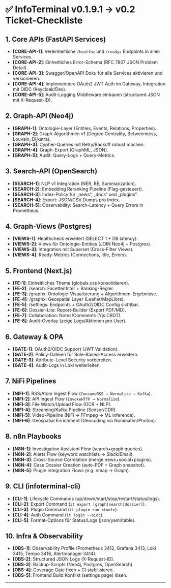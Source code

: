# ✅ InfoTerminal v0.1.9.1 → v0.2 Ticket-Checkliste

## 1. Core APIs (FastAPI Services)

* **\[CORE-API-1]**: Vereinheitliche `/healthz` und `/readyz` Endpoints in allen Services.
* **\[CORE-API-2]**: Einheitliches Error-Schema (RFC 7807 JSON Problem Detail).
* **\[CORE-API-3]**: Swagger/OpenAPI Doku für alle Services aktivieren und versionieren.
* **\[CORE-API-4]**: Implementiere OAuth2 JWT Auth im Gateway, Integration mit OIDC (Keycloak/Dex).
* **\[CORE-API-5]**: Audit-Logging Middleware einbauen (structured JSON mit X-Request-ID).

## 2. Graph-API (Neo4j)

* **\[GRAPH-1]**: Ontologie-Layer (Entities, Events, Relations, Properties).
* **\[GRAPH-2]**: Graph-Algorithmen v1 (Degree Centrality, Betweenness, Louvain, Dijkstra).
* **\[GRAPH-3]**: Cypher-Queries mit Retry/Backoff robust machen.
* **\[GRAPH-4]**: Graph-Export (GraphML, JSON).
* **\[GRAPH-5]**: Audit: Query-Logs + Query-Metrics.

## 3. Search-API (OpenSearch)

* **\[SEARCH-1]**: NLP v1 Integration (NER, RE, Summarization).
* **\[SEARCH-2]**: Embedding Reranking Pipeline (Flag-gesteuert).
* **\[SEARCH-3]**: Index-Policy für „news“, „docs“ und „plugins“.
* **\[SEARCH-4]**: Export: JSON/CSV Dumps pro Index.
* **\[SEARCH-5]**: Observability: Search-Latency + Query Errors in Prometheus.

## 4. Graph-Views (Postgres)

* **\[VIEWS-1]**: Healthcheck erweitert (SELECT 1 + DB latency).
* **\[VIEWS-2]**: Views für Ontologie-Entities (JOIN Neo4j + Postgres).
* **\[VIEWS-3]**: Integration mit Superset (Cross-Filter Views).
* **\[VIEWS-4]**: Ready-Metrics (Connections, Idle, Errors).

## 5. Frontend (Next.js)

* **\[FE-1]**: Einheitliches Theme (globals.css konsolidieren).
* **\[FE-2]**: /search: Facettenfilter + Ranking-Regler.
* **\[FE-3]**: /graphx: Ontologie-Visualisierung + Algorithmen-Ergebnisse.
* **\[FE-4]**: /graphx: Geospatial Layer (Leaflet/MapLibre).
* **\[FE-5]**: /settings: Endpoints + OAuth2/OIDC Config sichtbar.
* **\[FE-6]**: Dossier-Lite: Report-Builder (Export PDF/MD).
* **\[FE-7]**: Collaboration: Notes/Comments (Yjs CRDT).
* **\[FE-8]**: Audit-Overlay (zeige Logs/Aktionen pro User).

## 6. Gateway & OPA

* **\[GATE-1]**: OAuth2/OIDC Support (JWT Validation).
* **\[GATE-2]**: Policy-Dateien für Role-Based-Access erweitern.
* **\[GATE-3]**: Attribute-Level Security vorbereiten.
* **\[GATE-4]**: Audit-Logs in Loki weiterleiten.

## 7. NiFi Pipelines

* **\[NIFI-1]**: RSS/Atom Ingest Flow (`ConsumeRSS → Normalize → Kafka`).
* **\[NIFI-2]**: API Ingest Flow (`InvokeHTTP → Normalize`).
* **\[NIFI-3]**: File Watch/Upload Flow (OCR + NLP).
* **\[NIFI-4]**: Streaming/Kafka Pipeline (Sensor/CDR).
* **\[NIFI-5]**: Video-Pipeline (NiFi → FFmpeg → ML inference).
* **\[NIFI-6]**: Geospatial Enrichment (Geocoding via Nominatim/Photon).

## 8. n8n Playbooks

* **\[N8N-1]**: Investigation Assistant Flow (search+graph queries).
* **\[N8N-2]**: Alerts Flow (keyword watchlists → Slack/Email).
* **\[N8N-3]**: Cross-Source Correlation (merge news+social+plugins).
* **\[N8N-4]**: Case Dossier Creation (auto-PDF + Graph snapshot).
* **\[N8N-5]**: Plugin Integration Flows (e.g. nmap → Graph).

## 9. CLI (infoterminal-cli)

* **\[CLI-1]**: Lifecycle Commands (up/down/start/stop/restart/status/logs).
* **\[CLI-2]**: Export Command (`it export [graph|search|dossier]`).
* **\[CLI-3]**: Plugin Command (`it plugin run <tool>`).
* **\[CLI-4]**: Auth Command (`it login --oidc`).
* **\[CLI-5]**: Format-Options für Status/Logs (json/yaml/table).

## 10. Infra & Observability

* **\[OBS-1]**: Observability Profile (Prometheus 3412, Grafana 3413, Loki 3415, Tempo 3416, Alertmanager 3414).
* **\[OBS-2]**: Structured JSON Logs (X-Request-ID).
* **\[OBS-3]**: Backup-Scripts (Neo4j, Postgres, OpenSearch).
* **\[OBS-4]**: Coverage Gate fixen + CI stabilisieren.
* **\[OBS-5]**: Frontend Build Konflikt (settings page) lösen.

---
